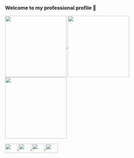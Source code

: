 ### Welcome to my professional profile 👋
<div>
<a href="https://github.com/jotave-erref/jotave-erref">
  <img height=200 align="center" src="https://github-readme-stats.vercel.app/api?username=jotave-erref&show_icons=true&theme=dark&include_all_commits=true&hide="/>
  <img height=200 align="center" src="https://github-readme-stats.vercel.app/api/top-langs/?username=jotave-erref&layout=compact&langs_count=10&theme=dark&size_weight=0.5&count_weight=0.5"/>
  <img height=200 align="center" src="https://github-readme-stats.vercel.app/api/wakatime?username=jotave-erref"/>
</div>

<div style="display: inline_block"> <br>
      <img align="center" height="30" width="40" src="https://cdn.jsdelivr.net/gh/devicons/devicon@latest/icons/java/java-original.svg" />
      <img align="center" height="30" width="40" src="https://cdn.jsdelivr.net/gh/devicons/devicon@latest/icons/typescript/typescript-original.svg" />
      <img align="center" height="30" width="40" src="https://cdn.jsdelivr.net/gh/devicons/devicon@latest/icons/html5/html5-original.svg" />
      <img align="center" height="30" width="40" src="https://cdn.jsdelivr.net/gh/devicons/devicon@latest/icons/css3/css3-original.svg" />
</div>

##
